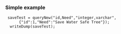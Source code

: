 ### Simple example

```luceescript+trycf
 saveTest = queryNew("id,Need","integer,varchar",
      {"id":1,"Need":"Save Water Safe Tree"});
  writeDump(saveTest);
```
